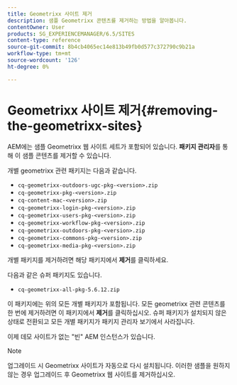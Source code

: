```yaml
---
title: Geometrixx 사이트 제거
description: 샘플 Geometrixx 콘텐츠를 제거하는 방법을 알아봅니다.
contentOwner: User
products: SG_EXPERIENCEMANAGER/6.5/SITES
content-type: reference
source-git-commit: 8b4cb4065ec14e813b49fb0d577c372790c9b21a
workflow-type: tm+mt
source-wordcount: '126'
ht-degree: 0%

---
```



# Geometrixx 사이트 제거{#removing-the-geometrixx-sites}

AEM에는 샘플 Geometrixx 웹 사이트 세트가 포함되어 있습니다. **패키지 관리자**&#x200B;를 통해 이 샘플 콘텐츠를 제거할 수 있습니다.

개별 geometrixx 관련 패키지는 다음과 같습니다.

* `cq-geometrixx-outdoors-ugc-pkg-<version>.zip`
* `cq-geometrixx-pkg-<version>.zip`
* `cq-content-mac-<version>.zip`
* `cq-geometrixx-login-pkg-<version>.zip`
* `cq-geometrixx-users-pkg-<version>.zip`
* `cq-geometrixx-workflow-pkg-<version>.zip`
* `cq-geometrixx-outdoors-pkg-<version>.zip`
* `cq-geometrixx-commons-pkg-<version>.zip`
* `cq-geometrixx-media-pkg-<version>.zip`

개별 패키지를 제거하려면 해당 패키지에서 **제거**&#x200B;를 클릭하세요.

다음과 같은 슈퍼 패키지도 있습니다.

* `cq-geometrixx-all-pkg-5.6.12.zip`

이 패키지에는 위의 모든 개별 패키지가 포함됩니다. 모든 geometrixx 관련 콘텐츠를 한 번에 제거하려면 이 패키지에서 **제거**&#x200B;를 클릭하십시오. 슈퍼 패키지가 설치되지 않은 상태로 전환되고 모든 개별 패키지가 패키지 관리자 보기에서 사라집니다.

이제 데모 사이트가 없는 &quot;빈&quot; AEM 인스턴스가 있습니다.

>[!NOTE]
>
>업그레이드 시 Geometrixx 사이트가 자동으로 다시 설치됩니다. 이러한 샘플을 원하지 않는 경우 업그레이드 후 Geometrixx 웹 사이트를 제거하십시오.

